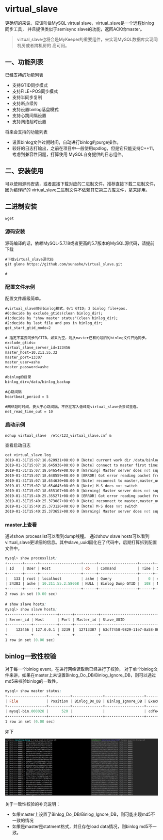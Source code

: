 # virtual_slave

更确切的来说，应该叫做MySQL virtual slave，virtual_slave是一个远程binlog同步工具，
并且提供类似于semisync slave的功能，返回ACK给master。
> virtual_slave也将会是MyKeeper的重要组件，来实现MySQL数据库实现同机房或者跨机房的
高可用。

## 一、功能列表

已经支持的功能列表
- 支持GTID同步模式
- 支持FILE+POS同步模式
- 支持半同步复制
- 支持断点续传
- 支持设置binlog落盘模式
- 支持心跳间隔设置
- 支持网络超时设置

将来会支持的功能列表

- 设置binlog文件过期时间，自动进行binlog的purge操作。
- 较好的日志打输出，之前在项目中一般使用spdlog，但是它只能支持C++11，考虑到兼容性问题，打算使用
MySQL自身提供的日志组件。

## 二、安装使用

可以使用源码安装，或者直接下载对应的二进制文件。推荐直接下载二进制文件，因为编译好的
virtual_slave二进制文件不依赖其它第三方库文件，拿来即用。

## 二进制安装

```$xslt
wget 
```


### 源码安装
源码编译的话，依赖MySQL-5.7.18或者更高的5.7版本的MySQL源代码，请提前下载

```$xslt
#下载virtual_slave源代码
git glone https://github.com/sunashe/virtual_slave.git

#
```

### 配置文件示例

配置文件超级简单。

```$xslt
#virtual_slave同步binlog模式，0/1 GTID; 2 binlog file+pos.
#0:decide by exclude_gtids(clean binlog_dir);
#1:decide by "show master status"(clean binlog_dir);
#2:decide by last file and pos in binlog_dir;
get_start_gtid_mode=2

# 指定不需要同步的GTID，如果为空，则从master已有的最旧的binlog文件开始同步。
exclude_gtids=
virtual_slave_server_id=123456
master_host=10.211.55.32
master_port=13307
master_user=ashe
master_password=ashe

#binlog的目录
binlog_dir=/data/binlog_backup

#心跳间隔
heartbeat_period = 5

#网络超时时间，要大于心跳间隔，不然在写入低峰期virtual_slave会尝试重连。
net_read_time_out = 10
```

### 启动示例
```$xslt
nohup virtual_slave  /etc/123_virtual_slave.cnf &
```
查看启动日志
```asm
cat virtual_slave.log
2019-01-31T15:07:18.620931+08:00 0 [Note] current work dir /data/binlog_backup/100.106.30.3_13307
2019-01-31T15:07:18.645936+08:00 0 [Note] connect to master first times,master_uuid:1c78a195-b077-11e6-9a8f-246e9601e1c8
2019-01-31T15:07:18.646548+08:00 0 [Warning] Master server does not support semi-sync, fallback to asynchronous replication
2019-01-31T15:07:18.648559+08:00 0 [ERROR] Got error reading packet from server: 1236,The slave is connecting using CHANGE MASTER TO MASTER_AUTO_POSITION = 1, but the master has purged binary logs containing GTIDs that the slave requires.
2019-01-31T15:07:18.654630+08:00 0 [Note] reconnect to master,master_uuid:1c78a195-b077-11e6-9a8f-246e9601e1c8
2019-01-31T15:07:18.654645+08:00 0 [Note] M-S does not switch
2019-01-31T15:07:18.655107+08:00 0 [Warning] Master server does not support semi-sync, fallback to asynchronous replication
2019-01-31T15:40:25.355271+08:00 0 [ERROR] Got error reading packet from server: 2013,Lost connection to MySQL server during query
2019-01-31T15:40:25.373087+08:00 0 [Note] reconnect to master,master_uuid:1c78a195-b077-11e6-9a8f-246e9601e1c8
2019-01-31T15:40:25.373126+08:00 0 [Note] M-S does not switch
2019-01-31T15:40:25.373652+08:00 0 [Warning] Master server does not support semi-sync, fallback to asynchronous replication
```

### master上查看
通过show processlist可以看到dump线程。
通过show slave hosts可以看到virtual_slave更详细的信息。其中slave_uuid固化在了代码中，后期打算拆到配置文件中。
```asm
mysql> show processlist;
+-------+------+-------------------+------+------------------+------+---------------------------------------------------------------+------------------+
| Id    | User | Host              | db   | Command          | Time | State                                                         | Info             |
+-------+------+-------------------+------+------------------+------+---------------------------------------------------------------+------------------+
|   133 | root | localhost         | ashe | Query            |    0 | starting                                                      | show processlist |
| 24383 | ashe | 10.211.55.2:58058 | NULL | Binlog Dump GTID |  108 | Master has sent all binlog to slave; waiting for more updates | NULL             |
+-------+------+-------------------+------+------------------+------+---------------------------------------------------------------+------------------+
2 rows in set (0.00 sec)

# show slave hosts;
mysql> show slave hosts;
+-----------+-----------+------+-----------+--------------------------------------+
| Server_id | Host      | Port | Master_id | Slave_UUID                           |
+-----------+-----------+------+-----------+--------------------------------------+
|    123456 | 127.0.0.1 | 3239 |  12713307 | 63cf7450-9829-11e7-8a58-000c2985ca33 |
+-----------+-----------+------+-----------+--------------------------------------+
1 row in set (0.00 sec)

```


## binlog一致性校验
对于每一个binlog event，在进行网络读取后已经进行了校验。
对于单个binlog文件来讲，如果在master上未设置Binlog_Do_DB/Binlog_Ignore_DB，则可以通过md5来校验binlog的一致性。
```asm
mysql> show master status;
+------------------+----------+--------------+------------------+-------------------------------------------------+
| File             | Position | Binlog_Do_DB | Binlog_Ignore_DB | Executed_Gtid_Set                               |
+------------------+----------+--------------+------------------+-------------------------------------------------+
| mysql-bin.000028 |      520 |              |                  | cdfe45e6-c227-11e8-abf5-001c42bf9720:1-178:1000 |
+------------------+----------+--------------+------------------+-------------------------------------------------+
1 row in set (0.00 sec)
```

如下

![binlog_md5](./image/binlog_md5.png)

关于一致性校验的补充说明：
- 如果master上设置了Binlog_Do_DB/Binlog_Ignore_DB，则可能出现md5不一致的情况
- 如果是master是statment格式，并且存在load data情况，则binlog md5不一致。